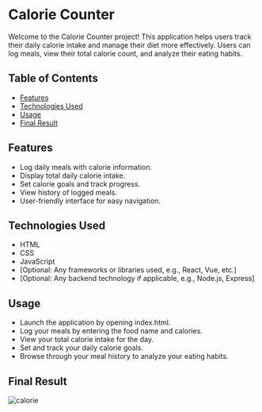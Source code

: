# Calorie Counter

Welcome to the Calorie Counter project! This application helps users track their daily calorie intake and manage their diet more effectively. Users can log meals, view their total calorie count, and analyze their eating habits.

## Table of Contents

- [Features](#features)
- [Technologies Used](#technologies-used)
- [Usage](#usage)
- [Final Result](#final-result)

## Features

- Log daily meals with calorie information.
- Display total daily calorie intake.
- Set calorie goals and track progress.
- View history of logged meals.
- User-friendly interface for easy navigation.

## Technologies Used

- HTML
- CSS
- JavaScript
- [Optional: Any frameworks or libraries used, e.g., React, Vue, etc.]
- [Optional: Any backend technology if applicable, e.g., Node.js, Express]

## Usage

- Launch the application by opening index.html.
- Log your meals by entering the food name and calories.
- View your total calorie intake for the day.
- Set and track your daily calorie goals.
- Browse through your meal history to analyze your eating habits.

## Final Result

![calorie](https://github.com/user-attachments/assets/6e1c8443-2984-4683-bb45-35c18317b23a)
